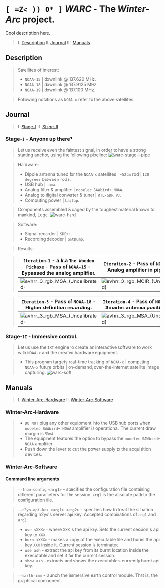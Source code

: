 # `[ =Z< )) O* ]` _WARC_ - The *Winter-Arc* project. 
Cool description here.

> I.  [Description](#Description)
> II. [Journal](#Journal)
> III. [Manuals](#Manuals)


## Description
> Satellites of interest:
> - `NOAA-15` | downlink @ 137.620 MHz.
> - `NOAA-18` | downlink @ 137.9125 MHz.
> - `NOAA-19` | downlink @ 137.100 MHz.

> Following notations as `NOAA-x` refer to the above satellites.

## Journal

> I. [Stage-I](#Stage-`I`)
> II. [Stage-II](#Stage-`II`)

### Stage-`I` - Anyone up there?
> Let us receive even the faintest signal, in order to have a strong starting anchor, using the following pipeline:
> ![warc-stage-i-pipe](https://github.com/user-attachments/assets/e3677ac9-e98d-4575-b429-7d97479286e7)

> Hardware: 
> - Dipole antenna tuned for the `NOAA-x` satellites | `~52cm` rod | `120 degrees` between rods.
> - USB hub | `hama`.
> - Analog filter & amplifier | `nooelec SAWbird+ NOAA`.
> - Analog to digital converter & tuner | `RTL-SDR V3`.
> - Computing power | `Laptop`.

> Components assembled & caged by the toughest material known to mankind, Lego:
> ![warc-hard](https://github.com/user-attachments/assets/4f6e0a34-ed91-43ee-b529-0ed289bf17c4)

> Software:
> - Signal recorder | `SDR++`.
> - Recording decoder | `SatDump`.

> Results:

> | `Iteration-1` - a.k.a `The Wooden Pickaxe` - Pass of `NOAA-15` - Bypassed the analog amplifier. | `Iteration-2` - Pass of `NOAA-15` - Analog amplifier in pipeline. |
> |-|-|
> |![avhrr_3_rgb_MSA_(Uncalibrated)](https://github.com/user-attachments/assets/ed0b09d1-7a37-48a5-929b-51cf451e5687)|![avhrr_3_rgb_MCIR_(Uncalibrated)](https://github.com/user-attachments/assets/1e8bba32-5f01-4c1e-b3cf-be9410e26eca)|

> | `Iteration-3` - Pass of `NOAA-18` - Higher definition recording. | `Iteration-4` - Pass of `NOAA-18` - Smarter antenna positioning. |
> |-|-|
> |![avhrr_3_rgb_MSA_(Uncalibrated)](https://github.com/user-attachments/assets/3cb87800-2a46-44d0-82a2-5042a538dfe2)|![avhrr_3_rgb_MSA_(Uncalibrated)](https://github.com/user-attachments/assets/586c27b8-2e04-4950-ad44-fc6904407af7)|

### Stage-`II` - Immersive control.
> Let us use the `IXT` engine to create an interactive software to work with `NOAA-x` and the created hardware equipment.

> - This program targets real-time tracking of `NOAA-x` | computing `NOAA-x` future orbits | on-demand, over-the-internet satellite image capturing.
> ![warc-soft](https://github.com/user-attachments/assets/af779d77-e20a-4efb-b664-691f78f4071b)

## Manuals
> I. [Winter-Arc-Hardware](#Winter-Arc-Hardware)
> II. [Winter-Arc-Software](#Winter-Arc-Software)

### Winter-Arc-Hardware
> - `DO NOT` plug any other equipment into the USB hub ports when `nooelec SAWbird+ NOAA` amplifier is operational. The current draw margin is `50mA`.
> - The equipment features the option to bypass the `nooelec SAWbird+ NOAA` amplifier.
> - Push down the lever to cut the power supply to the acquisition devices.

### Winter-Arc-Software

#### Command line arguments
> `--from-config <arg1>` - specifies the configuration file containing different parameters for the session. `arg1` is the absolute path to the configuration file.

> `--n2yo-api-key <arg1> <arg2>` - specifies how to treat the situation regarding n2yo's server api key. Accepted combinations of `arg1` and `arg2`:
> - `use <XXX>` - where `XXX` is the api key. Sets the current session's api key to `XXX`.
> - `burn <XXX>` - makes a copy of the executable file and burns the api key `XXX` inside it. Current session is terminated.
> - `use ash` - extract the api key from its burnt location inside the executable and set it for the current session.
> - `show ash` - extracts and shows the executable's currently burnt api key.

> `--earth-imm` - launch the immersive earth control module. That is, the graphical component.
